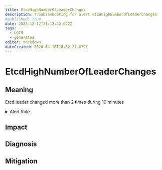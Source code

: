 ```yaml
---
title: EtcdHighNumberOfLeaderChanges
description: Troubleshooting for alert EtcdHighNumberOfLeaderChanges
#published: true
date: 2023-12-12T21:12:32.022Z
tags: 
  - LGTM
  - generated
editor: markdown
dateCreated: 2020-04-10T18:32:27.079Z
---
```


# EtcdHighNumberOfLeaderChanges

## Meaning
[//]: # "Short paragraph that explains what the alert means"
Etcd leader changed more than 2 times during 10 minutes

<details>
  <summary>Alert Rule</summary>

{{% rule "etcd/etcd-internal.yml" "EtcdHighNumberOfLeaderChanges" %}}

{{% comment %}}

```yaml
alert: EtcdHighNumberOfLeaderChanges
expr: increase(etcd_server_leader_changes_seen_total[10m]) > 2
for: 0m
labels:
    severity: warning
annotations:
    summary: Etcd high number of leader changes (instance {{ $labels.instance }})
    description: |-
        Etcd leader changed more than 2 times during 10 minutes
          VALUE = {{ $value }}
          LABELS = {{ $labels }}
    runbook: https://github.com/srerun/prometheus-alerts/blob/main/content/runbooks/etcd-internal/EtcdHighNumberOfLeaderChanges.md

```

{{% /comment %}}

</details>


## Impact
[//]: # "What could / will happen if the alert is not addressed"



## Diagnosis
[//]: # "Steps to take to identify the cause of the problem"



## Mitigation
[//]: # "The steps necessary to resolve the alert"
